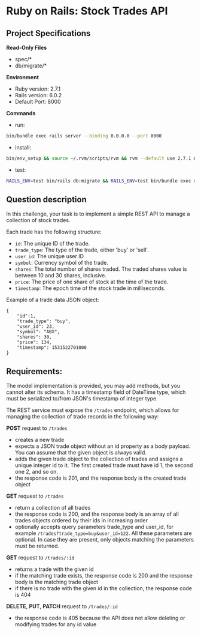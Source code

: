 # Ruby on Rails: Stock Trades API

## Project Specifications

**Read-Only Files**
- spec/*
- db/migrate/*

**Environment**  

- Ruby version: 2.7.1
- Rails version: 6.0.2
- Default Port: 8000

**Commands**
- run: 
```bash
bin/bundle exec rails server --binding 0.0.0.0 --port 8000
```
- install: 
```bash
bin/env_setup && source ~/.rvm/scripts/rvm && rvm --default use 2.7.1 && bin/bundle install
```
- test: 
```bash
RAILS_ENV=test bin/rails db:migrate && RAILS_ENV=test bin/bundle exec rspec
```
    
## Question description

In this challenge, your task is to implement a simple REST API to manage a collection of stock trades.

Each trade has the following structure:

- `id`: The unique ID of the trade.
- `trade_type`: The type of the trade, either 'buy' or 'sell'.
- `user_id`: The unique user ID
- `symbol`: Currency symbol of the trade.
- `shares`: The total number of shares traded. The traded shares value is between 10 and 30 shares, inclusive.
- `price`: The price of one share of stock at the time of the trade.
- `timestamp`: The epoch time of the stock trade in milliseconds.

Example of a trade data JSON object:
```
{
    "id":1,
    "trade_type": "buy",
    "user_id": 23,
    "symbol": "ABX",
    "shares": 30,
    "price": 134,
    "timestamp": 1531522701000
}
```

## Requirements:
The model implementation is provided, you may add methods, but you cannot alter its schema. It has a timestamp field of
DateTime type, which must be serialized to/from JSON's timestamp of integer
type.

The REST service must expose the `/trades` endpoint, which allows for managing
the collection of trade records in the following way:

**POST** request to `/trades`

- creates a new trade
- expects a JSON trade object without an id property as a body payload. You can
  assume that the given object is always valid.
- adds the given trade object to the collection of trades and assigns a unique
  integer id to it. The first created trade must have id 1, the second one 2,
and so on.
- the response code is 201, and the response body is the created trade object

**GET** request to `/trades`

- return a collection of all trades
- the response code is 200, and the response body is an array of all trades
  objects ordered by their ids in increasing order
- optionally accepts query parameters trade_type and user_id, for example
  `/trades?trade_type=buy&user_id=122`. All these parameters are optional. In case
they are present, only objects matching the parameters must be returned.

**GET** request to `/trades/:id`

- returns a trade with the given id
- if the matching trade exists, the response code is 200 and the response body
  is the matching trade object
- if there is no trade with the given id in the collection, the response code is
  404

**DELETE**, **PUT**, **PATCH** request to `/trades/:id`

- the response code is 405 because the API does not allow deleting or modifying
  trades for any id value
